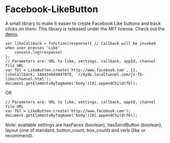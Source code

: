 Facebook-LikeButton
===================

A small library to make it easier to create Facebook Like buttons and track clicks on them. This library is released under the MIT license. Check out the [demo](http://jonyt.github.com/Facebook-LikeButton/demo.html).

```
var likeCallback = function(response){ // Callback will be invoked when user presses 'Like'
    console.log(response)
};
// Parameters are: URL to like, settings, callback, appId, channel file URL
var fbl = LikeButton.create('http://www.facebook.com', {}, likeCallback, 168434649847878, '//4ydw.localtunnel.com/js-fb-like/channel.html');           
document.getElementsByTagName('body')[0].appendChild(fbl);
```

OR

```
// Parameters are: URL to like, settings, callback, appId, channel file URL
var fbl = LikeButton.create('http://www.facebook.com');         
document.getElementsByTagName('body')[0].appendChild(fbl);
```

*Note*: available settings are hasFaces (boolean), hasSendButton (boolean), layout (one of standard, button_count, box_count) and verb (like or recommend).
